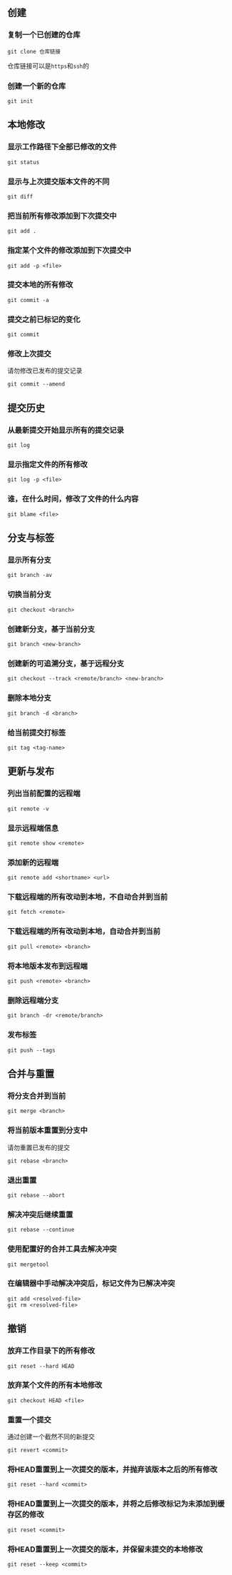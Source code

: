 ## 创建

### 复制一个已创建的仓库

```shell
git clone 仓库链接
```

仓库链接可以是`https`和`ssh`的

### 创建一个新的仓库

```shell
git init
```

## 本地修改

### 显示工作路径下全部已修改的文件

```shell
git status
```

### 显示与上次提交版本文件的不同

```shell
git diff
```

### 把当前所有修改添加到下次提交中

```shell
git add .
```

### 指定某个文件的修改添加到下次提交中

```shell
git add -p <file>
```

### 提交本地的所有修改

```shell
git commit -a
```

### 提交之前已标记的变化

```shell
git commit
```

### 修改上次提交

请勿修改已发布的提交记录

```shell
git commit --amend
```

## 提交历史

### 从最新提交开始显示所有的提交记录

```shell
git log
```

### 显示指定文件的所有修改

```shell
git log -p <file>
```

### 谁，在什么时间，修改了文件的什么内容

```shell
git blame <file>
```

## 分支与标签

### 显示所有分支

```shell
git branch -av
```

### 切换当前分支

```shell
git checkout <branch>
```

### 创建新分支，基于当前分支

```shell
git branch <new-branch>
```

### 创建新的可追溯分支，基于远程分支

```shell
git checkout --track <remote/branch> <new-branch>
```

### 删除本地分支

```shell
git branch -d <branch>
```

### 给当前提交打标签

```shell
git tag <tag-name>
```

## 更新与发布

### 列出当前配置的远程端

```shell
git remote -v
```

### 显示远程端信息

```shell
git remote show <remote>
```

### 添加新的远程端

```shell
git remote add <shortname> <url>
```

### 下载远程端的所有改动到本地，不自动合并到当前

```shell
git fetch <remote>
```

### 下载远程端的所有改动到本地，自动合并到当前

```shell
git pull <remote> <branch>
```

### 将本地版本发布到远程端

```shell
git push <remote> <branch>
```

### 删除远程端分支

```shell
git branch -dr <remote/branch>
```

### 发布标签

```shell
git push --tags
```

## 合并与重置

### 将分支合并到当前

```shell
git merge <branch>
```

### 将当前版本重置到分支中

请勿重置已发布的提交

```shell
git rebase <branch>
```

### 退出重置

```shell
git rebase --abort
```

### 解决冲突后继续重置

```shell
git rebase --continue
```

### 使用配置好的合并工具去解决冲突

```shell
git mergetool
```

### 在编辑器中手动解决冲突后，标记文件为已解决冲突

```shell
git add <resolved-file>
git rm <resolved-file>
```

## 撤销

### 放弃工作目录下的所有修改

```shell
git reset --hard HEAD
```

### 放弃某个文件的所有本地修改

```shell
git checkout HEAD <file>
```

### 重置一个提交

通过创建一个截然不同的新提交

```shell
git revert <commit>
```

### 将HEAD重置到上一次提交的版本，并抛弃该版本之后的所有修改

```shell
git reset --hard <commit>
```

### 将HEAD重置到上一次提交的版本，并将之后修改标记为未添加到缓存区的修改

```shell
git reset <commit>
```

### 将HEAD重置到上一次提交的版本，并保留未提交的本地修改

```shell
git reset --keep <commit>
```
